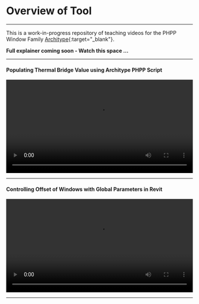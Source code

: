 # Overview of Tool
---
This is a work-in-progress repository of teaching videos for the PHPP Window Family [Architype](https://architype.co.uk/){:target="_blank"}.

**Full explainer coming soon - Watch this space ...**

---

#### Populating Thermal Bridge Value using Architype PHPP Script

<video style="width:100%" controls src="../../videos/ART_ThermalBridge.mp4" type="video/mp4">
</video>

---

#### Controlling Offset of Windows with Global Parameters in Revit

<video style="width:100%" controls src="../../videos/ART_GlobalParameters.mp4" type="video/mp4">
</video>

---
